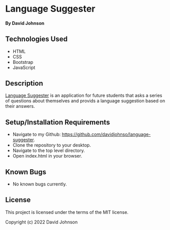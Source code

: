 # Language Suggester

#### By David Johnson

## Technologies Used

* HTML
* CSS
* Bootstrap
* JavaScript

## Description

[Language Suggester](https://davidjohnso.github.io/language-suggester/) is an application for future students that asks a series of questions about themselves and provids a language suggestion based on their answers.

## Setup/Installation Requirements

* Navigate to my Github: https://github.com/davidjohnso/language-suggester.
* Clone the repository to your desktop.
* Navigate to the top level directory.
* Open index.html in your browser.

## Known Bugs

*  No known bugs currently.

## License

This project is licensed under the terms of the MIT license.

Copyright (c) 2022 David Johnson
